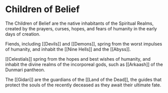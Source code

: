 # Children of Belief

The Children of Belief are the native inhabitants of the Spiritual Realms, created by the prayers, curses, hopes, and fears of humanity in the early days of creation. 

Fiends, including [[Devils]] and [[Demons]], spring from the worst impulses of humanity, and inhabit the [[Nine Hells]] and the [[Abyss]]. 

[[Celestials]] spring from the hopes and best wishes of humanity, and inhabit the divine realms of the incorporeal gods, such as [[Arkaash]] of the Dunmari pantheon.

The [[Gidari]] are the guardians of the [[Land of the Dead]], the guides that protect the souls of the recently deceased as they await their ultimate fate.